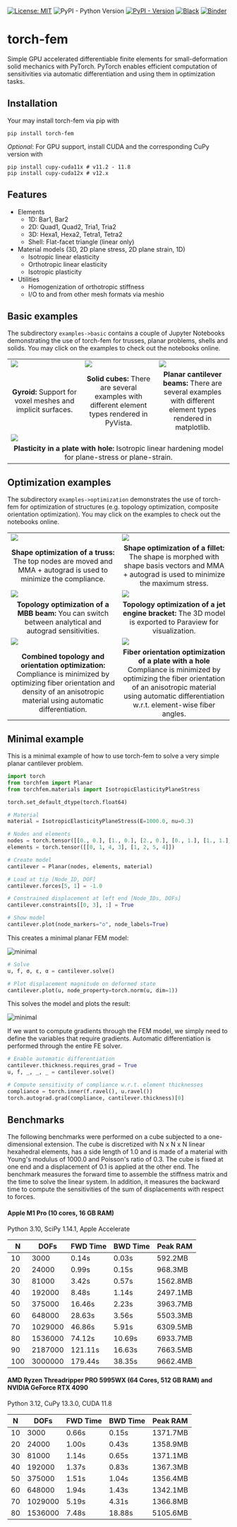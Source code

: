 [![License: MIT](https://img.shields.io/badge/License-MIT-yellow.svg)](https://opensource.org/licenses/MIT)
![PyPI - Python Version](https://img.shields.io/pypi/pyversions/torch-fem)
[![PyPI - Version](https://img.shields.io/pypi/v/torch-fem)](https://pypi.org/project/torch-fem/)
[![Black](https://img.shields.io/badge/code%20style-black-000000.svg)](https://github.com/psf/black)
[![Binder](https://mybinder.org/badge_logo.svg)](https://mybinder.org/v2/gh/meyer-nils/torch-fem/HEAD)


# torch-fem
Simple GPU accelerated differentiable finite elements for small-deformation solid mechanics with PyTorch. 
PyTorch enables efficient computation of sensitivities via automatic differentiation and using them in optimization tasks.

## Installation
Your may install torch-fem via pip with
```
pip install torch-fem
```

*Optional*: For GPU support, install CUDA and the corresponding CuPy version with
```
pip install cupy-cuda11x # v11.2 - 11.8
pip install cupy-cuda12x # v12.x
```

## Features
- Elements
  - 1D: Bar1, Bar2
  - 2D: Quad1, Quad2, Tria1, Tria2
  - 3D: Hexa1, Hexa2, Tetra1, Tetra2
  - Shell: Flat-facet triangle (linear only)
- Material models (3D, 2D plane stress, 2D plane strain, 1D)
  - Isotropic linear elasticity 
  - Orthotropic linear elasticity
  - Isotropic plasticity
- Utilities
  - Homogenization of orthotropic stiffness
  - I/O to and from other mesh formats via meshio

## Basic examples
The subdirectory `examples->basic` contains a couple of Jupyter Notebooks demonstrating the use of torch-fem for trusses, planar problems, shells and solids. You may click on the examples to check out the notebooks online.

<table>
    <tbody>
        <tr>
            <td style="width: 30%;"><a href="https://meyer-nils.github.io/torch-fem/examples/basic/solid/gyroid.html"><img src="https://meyer-nils.github.io/torch-fem/gyroid.png"></a></td>
            <td style="width: 30%;"><a href="https://meyer-nils.github.io/torch-fem/examples/basic/solid/cubes.html"><img src="https://meyer-nils.github.io/torch-fem/cubes.png"></a></td>
            <td style="width: 30%;"><a href="https://meyer-nils.github.io/torch-fem/examples/basic/planar/cantilever.html"><img src="https://meyer-nils.github.io/torch-fem/cantilever_tria2.png"></a></td>
        </tr>
        <tr>
            <td align="center"><b>Gyroid:</b> Support for voxel meshes and implicit surfaces.</td>
            <td align="center"><b>Solid cubes:</b> There are several examples with different element types rendered in PyVista.</td>
            <td align="center"><b>Planar cantilever beams:</b> There are several examples with different element types rendered in matplotlib.</td>
        </tr>
        <tr>
            <td colspan="3"><a href="https://meyer-nils.github.io/torch-fem/examples/basic/planar/plasticity.html"><img src="https://meyer-nils.github.io/torch-fem/plate_hole_plasticity.png"></a></td>
        </tr>
        <tr>
            <td colspan="3" align="center"><b>Plasticity in a plate with hole:</b> Isotropic linear hardening model for plane-stress or plane-strain.</td>
        </tr>
    </tbody>
</table>

## Optimization examples
The subdirectory `examples->optimization` demonstrates the use of torch-fem for optimization of structures (e.g. topology optimization, composite orientation optimization). You may click on the examples to check out the notebooks online.

<table>
    <tbody>
        <tr>
            <td style="width: 50%;"><a href="https://meyer-nils.github.io/torch-fem/examples/optimization/truss/shape.html"><img src="https://meyer-nils.github.io/torch-fem/bridge.png"></a></td>
            <td style="width: 50%;"><a href="https://meyer-nils.github.io/torch-fem/examples/optimization/planar/shape.html"><img src="https://meyer-nils.github.io/torch-fem/fillet_shape_optimization.png"></a></td>
        </tr>
        <tr>
            <td align="center"><b>Shape optimization of a truss:</b> The top nodes are moved and MMA + autograd is used to minimize the compliance.</td>
            <td align="center"><b>Shape optimization of a fillet:</b> The shape is morphed with shape basis vectors and MMA + autograd is used to minimize the maximum stress.</td>
        </tr>
        <tr>
            <td style="width: 50%;"><a href="https://meyer-nils.github.io/torch-fem/examples/optimization/planar/topology.html"><img src="https://meyer-nils.github.io/torch-fem/topopt_mbb.png"></a></td>
            <td style="width: 50%;"><img src="https://meyer-nils.github.io/torch-fem/topopt_3d.png"></td>
        </tr>
        <tr>
            <td align="center"><b>Topology optimization of a MBB beam:</b> You can switch between analytical and autograd sensitivities.</td>
            <td align="center"><b>Topology optimization of a jet engine bracket:</b> The 3D model is exported to Paraview for visualization.</td>
        </tr>
        <tr>
            <td style="width: 50%;"><a href="https://meyer-nils.github.io/torch-fem/examples/optimization/planar/topology+orientation.html"><img src="https://meyer-nils.github.io/torch-fem/topo+ori.png"></a></td>
            <td style="width: 50%;"><a href="https://meyer-nils.github.io/torch-fem/examples/optimization/planar/orientation.html"><img src="https://meyer-nils.github.io/torch-fem/plate_hole_shape_optimization.png"></a>
            </td>
        </tr>
        <tr>
            <td align="center"><b>Combined topology and orientation optimization:</b> Compliance is minimized by optimizing fiber orientation and density of an anisotropic material using automatic differentiation.</td>
            <td align="center"><b>Fiber orientation optimization of a plate with a hole</b> Compliance is minimized by optimizing the fiber orientation of an anisotropic material using automatic differentiation w.r.t. element-wise fiber angles.</td>
        </tr>
    </tbody>
</table>


## Minimal example
This is a minimal example of how to use torch-fem to solve a very simple planar cantilever problem. 

```python
import torch
from torchfem import Planar
from torchfem.materials import IsotropicElasticityPlaneStress

torch.set_default_dtype(torch.float64)

# Material
material = IsotropicElasticityPlaneStress(E=1000.0, nu=0.3)

# Nodes and elements
nodes = torch.tensor([[0., 0.], [1., 0.], [2., 0.], [0., 1.], [1., 1.], [2., 1.]])
elements = torch.tensor([[0, 1, 4, 3], [1, 2, 5, 4]])

# Create model
cantilever = Planar(nodes, elements, material)

# Load at tip [Node_ID, DOF]
cantilever.forces[5, 1] = -1.0

# Constrained displacement at left end [Node_IDs, DOFs]
cantilever.constraints[[0, 3], :] = True

# Show model
cantilever.plot(node_markers="o", node_labels=True)
```
This creates a minimal planar FEM model:

![minimal](https://meyer-nils.github.io/torch-fem/minimal_example.png)

```python
# Solve
u, f, σ, ε, α = cantilever.solve()

# Plot displacement magnitude on deformed state
cantilever.plot(u, node_property=torch.norm(u, dim=1))
```
This solves the model and plots the result:

![minimal](https://meyer-nils.github.io/torch-fem/minimal_example_solved.png)

If we want to compute gradients through the FEM model, we simply need to define the variables that require gradients. Automatic differentiation is performed through the entire FE solver.
```python 
# Enable automatic differentiation
cantilever.thickness.requires_grad = True
u, f, _, _, _ = cantilever.solve()

# Compute sensitivity of compliance w.r.t. element thicknesses
compliance = torch.inner(f.ravel(), u.ravel())
torch.autograd.grad(compliance, cantilever.thickness)[0]
```

## Benchmarks 
The following benchmarks were performed on a cube subjected to a one-dimensional extension. The cube is discretized with N x N x N linear hexahedral elements, has a side length of 1.0 and is made of a material with Young's modulus of 1000.0 and Poisson's ratio of 0.3. The cube is fixed at one end and a displacement of 0.1 is applied at the other end. The benchmark measures the forward time to assemble the stiffness matrix and the time to solve the linear system. In addition, it measures the backward time to compute the sensitivities of the sum of displacements with respect to forces.

#### Apple M1 Pro (10 cores, 16 GB RAM)
Python 3.10, SciPy 1.14.1, Apple Accelerate

|  N  |     DOFs |  FWD Time |  BWD Time |   Peak RAM |
| --- | -------- | --------- | --------- | ---------- |
|  10 |     3000 |     0.14s |     0.03s |    592.2MB |
|  20 |    24000 |     0.99s |     0.15s |    968.3MB |
|  30 |    81000 |     3.42s |     0.57s |   1562.8MB |
|  40 |   192000 |     8.48s |     1.14s |   2497.1MB |
|  50 |   375000 |    16.46s |     2.23s |   3963.7MB |
|  60 |   648000 |    28.63s |     3.56s |   5503.3MB |
|  70 |  1029000 |    46.86s |     5.91s |   6309.5MB |
|  80 |  1536000 |    74.12s |    10.69s |   6933.7MB |
|  90 |  2187000 |   121.11s |    16.63s |   7663.5MB |
| 100 |  3000000 |   179.44s |    38.35s |   9662.4MB |


#### AMD Ryzen Threadripper PRO 5995WX (64 Cores, 512 GB RAM) and NVIDIA GeForce RTX 4090
Python 3.12, CuPy 13.3.0, CUDA 11.8

|  N  |     DOFs |  FWD Time |  BWD Time |   Peak RAM |
| --- | -------- | --------- | --------- | ---------- |
|  10 |     3000 |     0.66s |     0.15s |   1371.7MB |
|  20 |    24000 |     1.00s |     0.43s |   1358.9MB |
|  30 |    81000 |     1.14s |     0.65s |   1371.1MB |
|  40 |   192000 |     1.37s |     0.83s |   1367.3MB |
|  50 |   375000 |     1.51s |     1.04s |   1356.4MB |
|  60 |   648000 |     1.94s |     1.43s |   1342.1MB |
|  70 |  1029000 |     5.19s |     4.31s |   1366.8MB |
|  80 |  1536000 |     7.48s |    18.88s |   5105.6MB |



